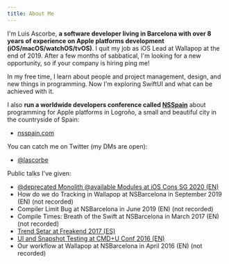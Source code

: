 ```yaml
---
title: About Me
---
```


I'm Luis Ascorbe, **a software developer living in Barcelona with over 8 years of experience on Apple platforms development (iOS/macOS/watchOS/tvOS)**. I quit my job as iOS Lead at Wallapop at the end of 2019. After a few months of sabbatical, I'm looking for a new opportunity, so if your company is hiring ping me!

In my free time, I learn about people and project management, design, and new things in programming. Now I'm exploring SwiftUI and what can be achieved with it. 

I also **run a worldwide developers conference called [NSSpain](http://nsspain.com)** about programming for Apple platforms in Logroño, a small and beautiful city in the countryside of Spain:

- [nsspain.com](http://nsspain.com)

You can catch me on Twitter (my DMs are open):

- [@lascorbe](https://twitter.com/lascorbe)

Public talks I've given:

- [@deprecated Monolith @available Modules at iOS Cons SG 2020 (EN)](https://engineers.sg/video/deprecated-monolith-available-modules-ios-conf-sg-2020--3940)
- How do we do Tracking in Wallapop at NSBarcelona in September 2019 (EN) (not recorded)
- Compiler Limit Bug at NSBarcelona in June 2019 (EN) (not recorded)
- Compile Times: Breath of the Swift at NSBarcelona in March 2017 (EN) (not recorded)
- [Trend Setar at Freakend 2017 (ES)](https://www.youtube.com/watch?v=oU0Vs8D9tUg&list=PLKxa4AIfm4pUaVhRKxYErhAvjU9xqwZOb&index=14&t=0s)
- [UI and Snapshot Testing at CMD+U Conf 2016 (EN)](https://academy.realm.io/posts/cmdu-conf-luis-ascorbe-ui-and-snapshottesting/)
- Our workflow at Wallapop at NSBarcelona in April 2016 (EN) (not recorded)
